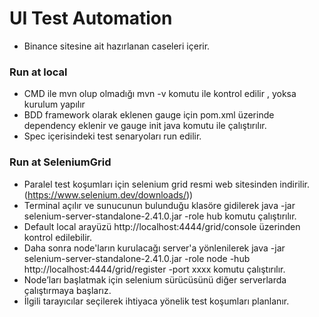 # UI Test Automation

- Binance sitesine ait hazırlanan caseleri içerir.

### Run at local

- CMD ile mvn olup olmadığı mvn -v komutu ile kontrol edilir , yoksa kurulum yapılır
- BDD framework olarak eklenen gauge için pom.xml üzerinde dependency eklenir ve gauge init java komutu ile çalıştırılır.
- Spec içerisindeki test senaryoları run edilir.

### Run at SeleniumGrid
- Paralel test koşumları için selenium grid resmi web sitesinden indirilir.(https://www.selenium.dev/downloads/))
- Terminal açılır ve sunucunun bulunduğu klasöre gidilerek java -jar selenium-server-standalone-2.41.0.jar -role hub komutu çalıştırılır.
- Default local arayüzü http://localhost:4444/grid/console üzerinden kontrol edilebilir.
- Daha sonra node'ların kurulacağı server'a yönlenilerek java -jar selenium-server-standalone-2.41.0.jar -role node -hub http://localhost:4444/grid/register -port xxxx komutu çalıştırılır.
- Node’ları başlatmak için selenium sürücüsünü diğer serverlarda çalıştırmaya başlarız.
- İlgili tarayıcılar seçilerek ihtiyaca yönelik test koşumları planlanır.

